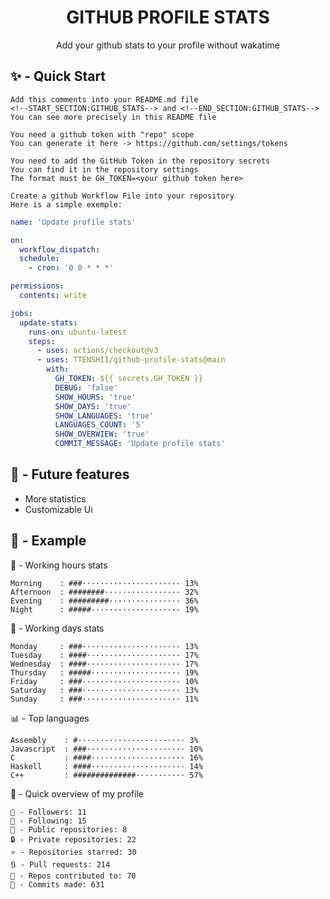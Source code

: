 <h1 align="center">GITHUB PROFILE STATS</h1>
<p align="center">Add your github stats to your profile without wakatime</p>

## ✨ - Quick Start
```
Add this comments into your README.md file
<!--START_SECTION:GITHUB_STATS--> and <!--END_SECTION:GITHUB_STATS-->
You can see more precisely in this README file
```
```
You need a github token with "repo" scope
You can generate it here -> https://github.com/settings/tokens
```
```
You need to add the GitHub Token in the repository secrets
You can find it in the repository settings
The format must be GH_TOKEN=<your github token here>
```
```
Create a github Workflow File into your repository
Here is a simple exemple:
```
```yml
name: 'Update profile stats'

on:
  workflow_dispatch:
  schedule:
    - cron: '0 0 * * *'

permissions:
  contents: write

jobs:
  update-stats:
    runs-on: ubuntu-latest
    steps:
      - uses: actions/checkout@v3
      - uses: TTENSHII/github-profile-stats@main
        with:
          GH_TOKEN: ${{ secrets.GH_TOKEN }}
          DEBUG: 'false'
          SHOW_HOURS: 'true'
          SHOW_DAYS: 'true'
          SHOW_LANGUAGES: 'true'
          LANGUAGES_COUNT: '5'
          SHOW_OVERWIEW: 'true'
          COMMIT_MESSAGE: 'Update profile stats'
```

## 🔖 - Future features
- More statistics
- Customizable Ui

## 📘 - Example

<!--START_SECTION:GITHUB_STATS-->
🌉 - Working hours stats
```text
Morning    : ###······················ 13%
Afternoon  : ########················· 32%
Evening    : #########················ 36%
Night      : #####···················· 19%
```
📅 - Working days stats
```text
Monday     : ###······················ 13%
Tuesday    : ####····················· 17%
Wednesday  : ####····················· 17%
Thursday   : #####···················· 19%
Friday     : ###······················ 10%
Saturday   : ###······················ 13%
Sunday     : ###······················ 11%
```
📊 - Top languages
```text
Assembly    : #························ 3%
Javascript  : ###······················ 10%
C           : ####····················· 16%
Haskell     : ####····················· 14%
C++         : ##############··········· 57%
```
🎏 - Quick overview of my profile
```text
👥 - Followers: 11
👤 - Following: 15
📂 - Public repositories: 8
🔒 - Private repositories: 22
⭐ - Repositories starred: 30
🔃 - Pull requests: 214
🐲 - Repos contributed to: 70
🍃 - Commits made: 631
```
<!--END_SECTION:GITHUB_STATS-->
